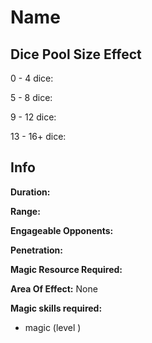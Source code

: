# Name

## Dice Pool Size Effect

0 -  4 dice:

5 -  8 dice:

9 - 12 dice:

13 - 16+ dice:

## Info

**Duration:**

**Range:**

**Engageable Opponents:**

**Penetration:**

**Magic Resource Required:**

**Area Of Effect:** None

**Magic skills required:**

- magic (level )
